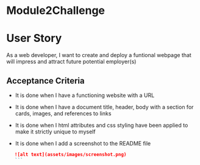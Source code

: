 # Module2Challenge

# User Story

As a web developer, I want to create and deploy a funtional webpage that will impress and attract future potential employer(s)

## Acceptance Criteria

* It is done when I have a functioning website with a URL

* It is done when I have a document title, header, body with a section for cards, images, and references to links

* It is done when I html attributes and css styling have been applied to make it strictly unique to myself

* It is done when I add a screenshot to the README file

 ```md
    ![alt text](assets/images/screenshot.png)
    ```